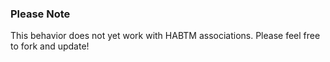 ### Please Note
This behavior does not yet work with HABTM associations. Please feel free to fork and update!